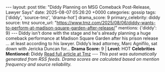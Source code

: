 --- layout: post title: "Diddy Planning on MSG Comeback Post-Release, Lawyer Says" date: 2025-08-07 05:26:20 +0000 categories: gossip tags: ['diddy', 'source-tmz', 'drama-hot'] drama_score: 9 primary_celebrity: diddy source: tmz source_url: "https://www.tmz.com/2025/08/06/diddy-wants-to-perform-at-madison-square-garden-after-release/" mentions: {'diddy': 9} --- Diddy isn't done with the stage and he's already planning a huge comeback performance at Madison Square Garden after his prison release ... at least according to his lawyer. Diddy’s lead attorney, Marc Agnifilo, sat down with Jericka Duncan for… **Drama Score:** 9 | **Level:** HOT **Celebrities Mentioned:** Diddy [Read full article at Tmz](https://www.tmz.com/2025/08/06/diddy-wants-to-perform-at-madison-square-garden-after-release/) --- *This post was automatically generated from RSS feeds. Drama scores are calculated based on mention frequency and source reliability.*